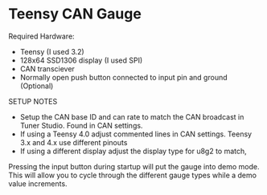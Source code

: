 # Teensy CAN Gauge

Required Hardware:
* Teensy (I used 3.2)
* 128x64 SSD1306 display (I used SPI)
* CAN transciever
* Normally open push button connected to input pin and ground (Optional)

 
SETUP NOTES
* Setup the CAN base ID and can rate to match the CAN broadcast in Tuner Studio. Found in CAN settings.
* If using a Teensy 4.0 adjust commented lines in CAN settings. Teensy 3.x and 4.x use different pinouts
* If using a different display adjust the display type for u8g2 to match, 

Pressing the input button during startup will put the gauge into demo mode. This will allow you to cycle through the different gauge types while a demo value increments.
